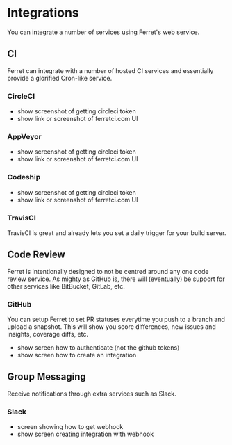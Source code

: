 # Integrations

You can integrate a number of services using Ferret's web service.

## CI

Ferret can integrate with a number of hosted CI services and essentially
provide a glorified Cron-like service.

### CircleCI

* show screenshot of getting circleci token
* show link or screenshot of ferretci.com UI

### AppVeyor

* show screenshot of getting circleci token
* show link or screenshot of ferretci.com UI

### Codeship

* show screenshot of getting circleci token
* show link or screenshot of ferretci.com UI

### TravisCI

TravisCI is great and already lets you set a daily trigger for your build server.

## Code Review

Ferret is intentionally designed to not be centred around any one code review
service. As mighty as GitHub is, there will (eventually) be support for other
services like BitBucket, GitLab, etc.

### GitHub

You can setup Ferret to set PR statuses everytime you push to a branch and upload a snapshot.
This will show you score differences, new issues and insights, coverage diffs, etc.

* show screen how to authenticate (not the github tokens)
* show screen how to create an integration

## Group Messaging

Receive notifications through extra services such as Slack.

### Slack

* screen showing how to get webhook
* show screen creating integration with webhook
